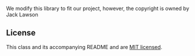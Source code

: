 We modify this library to fit our project, however, the copyright is owned by Jack Lawson

License
-------
This class and its accompanying README and are 
[MIT licensed](http://www.opensource.org/licenses/mit-license.php).

